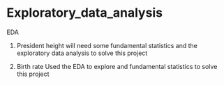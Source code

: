 # Exploratory_data_analysis
EDA
1. President height
will need some fundamental statistics and the exploratory data analysis to solve this project 

2. Birth rate
Used the EDA to explore and fundamental statistics to solve this project 


